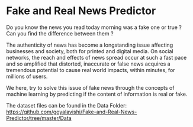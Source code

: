 # Fake and Real News Predictor

Do you know the news you read today morning was a fake one or true ? Can you find the difference between them ?


The authenticity of news has become a longstanding issue affecting
businesses and society, both for printed and digital media. On social networks,
the reach and effects of news spread occur at such a fast pace and so
amplified that distorted, inaccurate or false news acquires a tremendous
potential to cause real world impacts, within minutes, for millions of users.

We here, try to solve this issue of fake news through the concepts of machine
learning by predicting if the content of information is real or fake.


The dataset files can be found in the Data Folder:
https://github.com/goyalavishi/Fake-and-Real-News-Predictor/tree/master/Data

